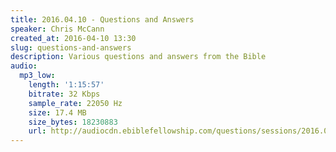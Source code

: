 ```yaml
---
title: 2016.04.10 - Questions and Answers
speaker: Chris McCann
created_at: 2016-04-10 13:30
slug: questions-and-answers
description: Various questions and answers from the Bible
audio:
  mp3_low:
    length: '1:15:57'
    bitrate: 32 Kbps
    sample_rate: 22050 Hz
    size: 17.4 MB
    size_bytes: 18230883
    url: http://audiocdn.ebiblefellowship.com/questions/sessions/2016.04.10_McCann_-_Questions_and_Answers.mp3
---
```

